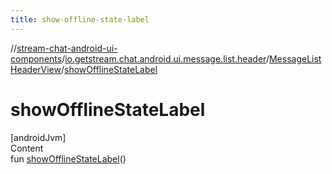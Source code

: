 ```yaml
---
title: show-offline-state-label
---
```

//[stream-chat-android-ui-components](../../../index.md)/[io.getstream.chat.android.ui.message.list.header](../index.md)/[MessageListHeaderView](index.md)/[showOfflineStateLabel](showOfflineStateLabel.md)



# showOfflineStateLabel  
[androidJvm]  
Content  
fun [showOfflineStateLabel](showOfflineStateLabel.md)()  



